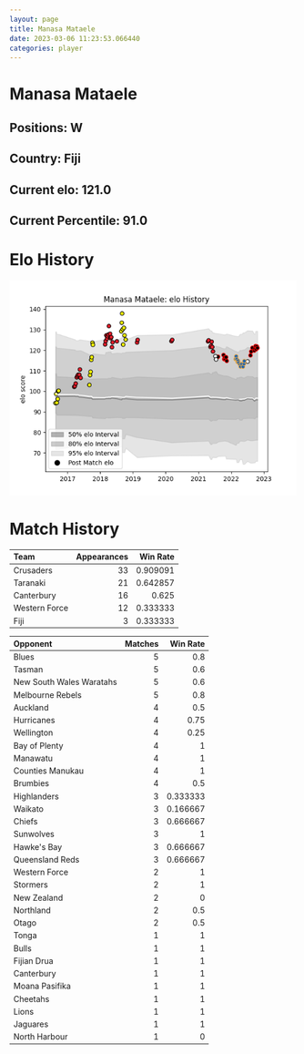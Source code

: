 ```yaml
---  
layout: page  
title: Manasa Mataele  
date: 2023-03-06 11:23:53.066440  
categories: player  
---
```

# Manasa Mataele

## Positions: W

## Country: Fiji

## Current elo: 121.0

## Current Percentile: 91.0

# Elo History


![elo history](history_ManasaMataele.png)
# Match History


| Team          |   Appearances |   Win Rate |
|:--------------|--------------:|-----------:|
| Crusaders     |            33 |   0.909091 |
| Taranaki      |            21 |   0.642857 |
| Canterbury    |            16 |   0.625    |
| Western Force |            12 |   0.333333 |
| Fiji          |             3 |   0.333333 |

| Opponent                 |   Matches |   Win Rate |
|:-------------------------|----------:|-----------:|
| Blues                    |         5 |   0.8      |
| Tasman                   |         5 |   0.6      |
| New South Wales Waratahs |         5 |   0.6      |
| Melbourne Rebels         |         5 |   0.8      |
| Auckland                 |         4 |   0.5      |
| Hurricanes               |         4 |   0.75     |
| Wellington               |         4 |   0.25     |
| Bay of Plenty            |         4 |   1        |
| Manawatu                 |         4 |   1        |
| Counties Manukau         |         4 |   1        |
| Brumbies                 |         4 |   0.5      |
| Highlanders              |         3 |   0.333333 |
| Waikato                  |         3 |   0.166667 |
| Chiefs                   |         3 |   0.666667 |
| Sunwolves                |         3 |   1        |
| Hawke's Bay              |         3 |   0.666667 |
| Queensland Reds          |         3 |   0.666667 |
| Western Force            |         2 |   1        |
| Stormers                 |         2 |   1        |
| New Zealand              |         2 |   0        |
| Northland                |         2 |   0.5      |
| Otago                    |         2 |   0.5      |
| Tonga                    |         1 |   1        |
| Bulls                    |         1 |   1        |
| Fijian Drua              |         1 |   1        |
| Canterbury               |         1 |   1        |
| Moana Pasifika           |         1 |   1        |
| Cheetahs                 |         1 |   1        |
| Lions                    |         1 |   1        |
| Jaguares                 |         1 |   1        |
| North Harbour            |         1 |   0        |